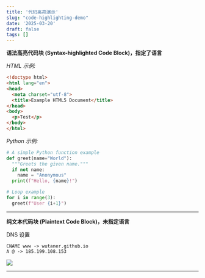 ```yaml
---
title: '代码高亮演示'
slug: "code-highlighting-demo"
date: '2025-03-20'
draft: false
tags: []
---
```


**语法高亮代码块 (Syntax-highlighted Code Block)，指定了语言**

*HTML 示例:*
```html
<!doctype html>
<html lang="en">
<head>
  <meta charset="utf-8">
  <title>Example HTML5 Document</title>
</head>
<body>
  <p>Test</p>
</body>
</html>
```

*Python 示例:*
```python
# A simple Python function example
def greet(name="World"):
  """Greets the given name."""
  if not name:
    name = "Anonymous"
  print(f"Hello, {name}!")

# Loop example
for i in range(3):
  greet(f"User {i+1}")
```

---
**纯文本代码块 (Plaintext Code Block)，未指定语言**

DNS 设置
   ```
   CNAME www -> wutaner.github.io
   A @ -> 185.199.108.153
   ```
   ![](/images/1.png)





---
